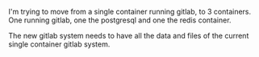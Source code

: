I'm trying to move from a single container running gitlab, to 3 containers. One running gitlab, one the postgresql and one the redis container.

The new gitlab system needs to have all the data and files of the current single container gitlab system.

